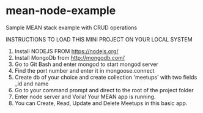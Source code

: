 # mean-node-example
Sample MEAN stack example with CRUD operations

INSTRUCTIONS TO LOAD THIS MINI PROJECT ON YOUR LOCAL SYSTEM<br />
1. Install NODEJS FROM https://nodejs.org/<br />
2. Install MongoDb from http://mongodb.com/<br />
3. Go to Git Bash and enter mongod to start mongod server<br />
4. Find the port number and enter it in mongoose.connect<br />
5. Create db of your choice and create collection 'meetups' with two fields _id and name<br />
6. Go to your command prompt and direct to the root of the project folder<br />
7. Enter node server and Voila! Your MEAN app is running.<br />
8. You can Create, Read, Update and Delete Meetups in this basic app.
